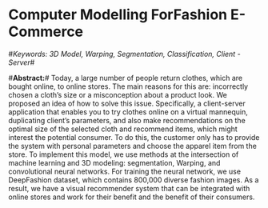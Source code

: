 # Computer Modelling ForFashion E-Commerce
#*Keywords: 3D Model, Warping, Segmentation, Classification, Client - Server*#

#**Abstract:**#
Today, a large number of people return clothes, which are bought online, to online stores. The main reasons for this are: incorrectly chosen a cloth’s size or a misconception about a product look. We proposed an idea of how to solve this issue. Specifically, a client-server application that enables you to try clothes online on a virtual mannequin, duplicating client’s parameters, and also make recommendations on the optimal size of the selected cloth and recommend items, which might interest the potential consumer. To do this, the customer only has to provide the system with personal parameters and choose the apparel item from the store. To implement this model, we use methods at the intersection of machine learning and 3D modeling: segmentation, Warping, and convolutional neural networks. For training the neural network, we use DeepFashion dataset, which contains 800,000 diverse fashion images. As a result, we have a visual recommender system that can be integrated with online stores and work for their benefit and the benefit of their consumers.
